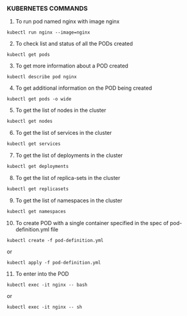 ### KUBERNETES COMMANDS

1) To run pod named nginx with image nginx

```
kubectl run nginx --image=nginx
```

2) To check list and status of all the PODs created

```
kubectl get pods
```

3) To get more information about a POD created

```
kubectl describe pod nginx
```

4) To get additional information on the POD being created

```
kubectl get pods -o wide
```

5) To get the list of nodes in the cluster

```zsh
kubectl get nodes
```

6) To get the list of services in the cluster

```zsh
kubectl get services
```
7) To get the list of deployments in the cluster

```zsh
kubectl get deployments
```

8) To get the list of replica-sets in the cluster

```zsh
kubectl get replicasets
```
9) To get the list of namespaces in the cluster

```zsh
kubectl get namespaces
```

10) To create POD with a single container specified in the spec of pod-definition.yml file

```
kubectl create -f pod-definition.yml
```

or

```
kubectl apply -f pod-definition.yml
```

11) To enter into the POD

```
kubectl exec -it nginx -- bash
```

or

```
kubectl exec -it nginx -- sh
```
